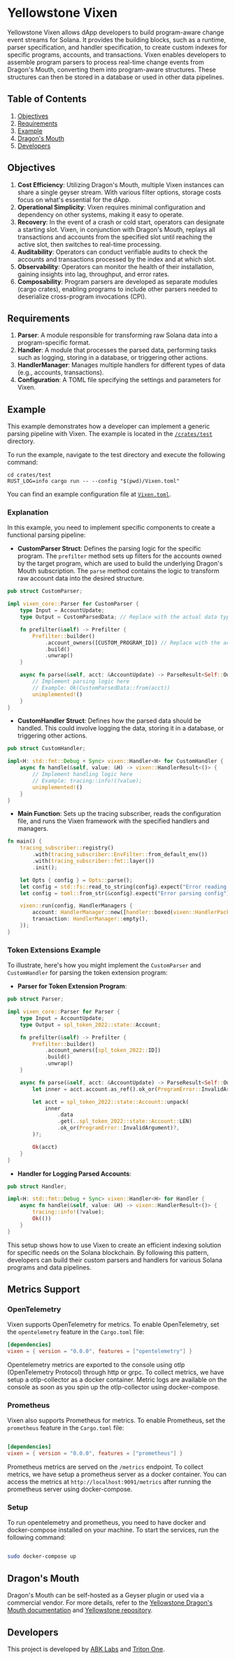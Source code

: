 # Yellowstone Vixen

Yellowstone Vixen allows dApp developers to build program-aware change event streams for Solana. It provides the building blocks, such as a runtime, parser specification, and handler specification, to create custom indexes for specific programs, accounts, and transactions. Vixen enables developers to assemble program parsers to process real-time change events from Dragon's Mouth, converting them into program-aware structures. These structures can then be stored in a database or used in other data pipelines.

## Table of Contents

1. [Objectives](#objectives)
2. [Requirements](#requirements)
3. [Example](#example)
4. [Dragon's Mouth](#dragonsmouth)
5. [Developers](#developers)

## Objectives

1. **Cost Efficiency**: Utilizing Dragon's Mouth, multiple Vixen instances can share a single geyser stream. With various filter options, storage costs focus on what's essential for the dApp.
2. **Operational Simplicity**: Vixen requires minimal configuration and dependency on other systems, making it easy to operate.
3. **Recovery**: In the event of a crash or cold start, operators can designate a starting slot. Vixen, in conjunction with Dragon's Mouth, replays all transactions and accounts from the specified slot until reaching the active slot, then switches to real-time processing.
4. **Auditability**: Operators can conduct verifiable audits to check the accounts and transactions processed by the index and at which slot.
5. **Observability**: Operators can monitor the health of their installation, gaining insights into lag, throughput, and error rates.
6. **Composability**: Program parsers are developed as separate modules (cargo crates), enabling programs to include other parsers needed to deserialize cross-program invocations (CPI).

## Requirements

1. **Parser**: A module responsible for transforming raw Solana data into a program-specific format.
2. **Handler**: A module that processes the parsed data, performing tasks such as logging, storing in a database, or triggering other actions.
3. **HandlerManager**: Manages multiple handlers for different types of data (e.g., accounts, transactions).
4. **Configuration**: A TOML file specifying the settings and parameters for Vixen.

## Example

This example demonstrates how a developer can implement a generic parsing pipeline with Vixen. The example is located in the [`/crates/test`](/crates/test) directory.

To run the example, navigate to the test directory and execute the following command:

```
cd crates/test
RUST_LOG=info cargo run -- --config "$(pwd)/Vixen.toml"
```

You can find an example configuration file at [`Vixen.toml`](/Vixen.toml).

### Explanation

In this example, you need to implement specific components to create a functional parsing pipeline:

- **CustomParser Struct**: Defines the parsing logic for the specific program. The `prefilter` method sets up filters for the accounts owned by the target program, which are used to build the underlying Dragon's Mouth subscription. The `parse` method contains the logic to transform raw account data into the desired structure.

```rust
pub struct CustomParser;

impl vixen_core::Parser for CustomParser {
    type Input = AccountUpdate;
    type Output = CustomParsedData; // Replace with the actual data type

    fn prefilter(&self) -> Prefilter {
        Prefilter::builder()
            .account_owners([CUSTOM_PROGRAM_ID]) // Replace with the actual program ID
            .build()
            .unwrap()
    }

    async fn parse(&self, acct: &AccountUpdate) -> ParseResult<Self::Output> {
        // Implement parsing logic here
        // Example: Ok(CustomParsedData::from(acct))
        unimplemented!()
    }
}
```

- **CustomHandler Struct**: Defines how the parsed data should be handled. This could involve logging the data, storing it in a database, or triggering other actions.

```rust
pub struct CustomHandler;

impl<H: std::fmt::Debug + Sync> vixen::Handler<H> for CustomHandler {
    async fn handle(&self, value: &H) -> vixen::HandlerResult<()> {
        // Implement handling logic here
        // Example: tracing::info!(?value);
        unimplemented!()
    }
}
```

- **Main Function**: Sets up the tracing subscriber, reads the configuration file, and runs the Vixen framework with the specified handlers and managers.

```rust
fn main() {
    tracing_subscriber::registry()
        .with(tracing_subscriber::EnvFilter::from_default_env())
        .with(tracing_subscriber::fmt::layer())
        .init();

    let Opts { config } = Opts::parse();
    let config = std::fs::read_to_string(config).expect("Error reading config file");
    let config = toml::from_str(&config).expect("Error parsing config");

    vixen::run(config, HandlerManagers {
        account: HandlerManager::new([handler::boxed(vixen::HandlerPack::new(CustomParser, [CustomHandler]))]),
        transaction: HandlerManager::empty(),
    });
}
```

### Token Extensions Example

To illustrate, here's how you might implement the `CustomParser` and `CustomHandler` for parsing the token extension program:

- **Parser for Token Extension Program**:

```rust
pub struct Parser;

impl vixen_core::Parser for Parser {
    type Input = AccountUpdate;
    type Output = spl_token_2022::state::Account;

    fn prefilter(&self) -> Prefilter {
        Prefilter::builder()
            .account_owners([spl_token_2022::ID])
            .build()
            .unwrap()
    }

    async fn parse(&self, acct: &AccountUpdate) -> ParseResult<Self::Output> {
        let inner = acct.account.as_ref().ok_or(ProgramError::InvalidArgument)?;

        let acct = spl_token_2022::state::Account::unpack(
            inner
                .data
                .get(..spl_token_2022::state::Account::LEN)
                .ok_or(ProgramError::InvalidArgument)?,
        )?;

        Ok(acct)
    }
}
```

- **Handler for Logging Parsed Accounts**:

```rust
pub struct Handler;

impl<H: std::fmt::Debug + Sync> vixen::Handler<H> for Handler {
    async fn handle(&self, value: &H) -> vixen::HandlerResult<()> {
        tracing::info!(?value);
        Ok(())
    }
}
```

This setup shows how to use Vixen to create an efficient indexing solution for specific needs on the Solana blockchain. By following this pattern, developers can build their custom parsers and handlers for various Solana programs and data pipelines.

## Metrics Support

### OpenTelemetry

Vixen supports OpenTelemetry for metrics. To enable OpenTelemetry, set the `opentelemetry` feature in the `Cargo.toml` file:

```toml
[dependencies]
vixen = { version = "0.0.0", features = ["opentelemetry"] }
```

Opentelemetry metrics are exported to the console using otlp (OpenTelemetry Protocol) through http or grpc. To collect metrics, we have setup a otlp-collector as a docker container. Metric logs are available on the console as soon as you spin up the otlp-collector using docker-compose.

### Prometheus

Vixen also supports Prometheus for metrics. To enable Prometheus, set the `prometheus` feature in the `Cargo.toml` file:

```toml

[dependencies]
vixen = { version = "0.0.0", features = ["prometheus"] }
```

Prometheus metrics are served on the `/metrics` endpoint. To collect metrics, we have setup a prometheus server as a docker container. You can access the metrics at `http://localhost:9091/metrics` after running the prometheus server using docker-compose.

### Setup

To run opentelemetry and prometheus, you need to have docker and docker-compose installed on your machine. To start the services, run the following command:

```bash

sudo docker-compose up

```

## Dragon's Mouth

Dragon's Mouth can be self-hosted as a Geyser plugin or used via a commercial vendor. For more details, refer to the [Yellowstone Dragon's Mouth documentation](https://docs.triton.one/project-yellowstone/dragons-mouth-grpc-subscriptions) and [Yellowstone repository](https://github.com/rpcpool/yellowstone-grpc).

## Developers

This project is developed by [ABK Labs](https://abklabs.com/) and [Triton One](https://triton.one/).

```

```
